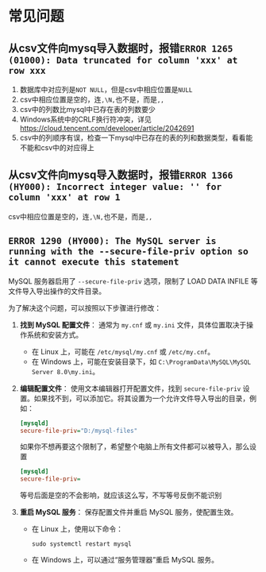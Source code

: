 # 常见问题
## 从csv文件向mysq导入数据时，报错`ERROR 1265 (01000): Data truncated for column 'xxx' at row xxx`
1. 数据库中对应列是`NOT NULL`，但是csv中相应位置是`NULL`
2. csv中相应位置是空的，连`,\N,`也不是，而是`,,`
3. csv中的列数比mysql中已存在表的列数要少
4. Windows系统中的CRLF换行符冲突，详见 https://cloud.tencent.com/developer/article/2042691
5. csv中的列顺序有误，检查一下mysql中已存在的表的列和数据类型，看看能不能和csv中的对应得上

## 从csv文件向mysq导入数据时，报错`ERROR 1366 (HY000): Incorrect integer value: '' for column 'xxx' at row 1`
csv中相应位置是空的，连`,\N,`也不是，而是`,,`

## `ERROR 1290 (HY000): The MySQL server is running with the --secure-file-priv option so it cannot execute this statement` 
MySQL 服务器启用了 `--secure-file-priv` 选项，限制了 LOAD DATA INFILE 等文件导入导出操作的文件目录。

为了解决这个问题，可以按照以下步骤进行修改：

1. **找到 MySQL 配置文件**：
   通常为 `my.cnf` 或 `my.ini` 文件，具体位置取决于操作系统和安装方式。
   - 在 Linux 上，可能在 `/etc/mysql/my.cnf` 或 `/etc/my.cnf`。
   - 在 Windows 上，可能在安装目录下，如 `C:\ProgramData\MySQL\MySQL Server 8.0\my.ini`。

2. **编辑配置文件**：
   使用文本编辑器打开配置文件，找到 `secure-file-priv` 设置。如果找不到，可以添加它。将其设置为一个允许文件导入导出的目录，例如：
   ```ini
   [mysqld]
   secure-file-priv="D:/mysql-files"
   ```
   如果你不想再要这个限制了，希望整个电脑上所有文件都可以被导入，那么设置
   ```ini
   [mysqld]
   secure-file-priv=
   ```
   等号后面是空的不会影响，就应该这么写，不写等号反倒不能识别

3. **重启 MySQL 服务**：
   保存配置文件并重启 MySQL 服务，使配置生效。
   - 在 Linux 上，使用以下命令：
     ```shell
     sudo systemctl restart mysql
     ```
   - 在 Windows 上，可以通过“服务管理器”重启 MySQL 服务。
  

